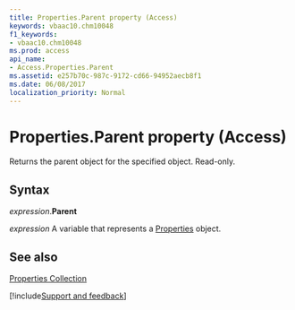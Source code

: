 ```yaml
---
title: Properties.Parent property (Access)
keywords: vbaac10.chm10048
f1_keywords:
- vbaac10.chm10048
ms.prod: access
api_name:
- Access.Properties.Parent
ms.assetid: e257b70c-987c-9172-cd66-94952aecb8f1
ms.date: 06/08/2017
localization_priority: Normal
---
```



# Properties.Parent property (Access)

Returns the parent object for the specified object. Read-only.


## Syntax

_expression_.**Parent**

_expression_ A variable that represents a [Properties](Access.Properties.md) object.


## See also


[Properties Collection](Access.Properties.md)

[!include[Support and feedback](~/includes/feedback-boilerplate.md)]